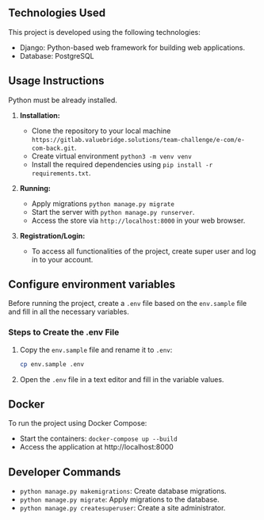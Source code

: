 ## Technologies Used

This project is developed using the following technologies:

- Django: Python-based web framework for building web applications.
- Database: PostgreSQL

## Usage Instructions

Python must be already installed.

1. **Installation:**
    - Clone the repository to your local machine `https://gitlab.valuebridge.solutions/team-challenge/e-com/e-com-back.git`.
    - Create virtual environment `python3 -m venv venv`
    - Install the required dependencies using `pip install -r requirements.txt`.

2. **Running:**
    - Apply migrations `python manage.py migrate`
    - Start the server with `python manage.py runserver`.
    - Access the store via `http://localhost:8000` in your web browser.

3. **Registration/Login:**
    - To access all functionalities of the project, create super user and log in to your account.

## Configure environment variables

Before running the project, create a `.env` file based on the `env.sample` file and fill in all the necessary variables.

### Steps to Create the .env File

1. Copy the `env.sample` file and rename it to `.env`:
    ```sh
    cp env.sample .env
    ```

2. Open the `.env` file in a text editor and fill in the variable values.

## Docker

To run the project using Docker Compose:
- Start the containers: `docker-compose up --build`
- Access the application at http://localhost:8000

## Developer Commands

- `python manage.py makemigrations`: Create database migrations.
- `python manage.py migrate`: Apply migrations to the database.
- `python manage.py createsuperuser`: Create a site administrator.

